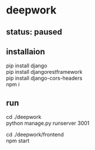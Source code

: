 # deepwork

## status: paused

## installaion

pip install django  
pip install djangorestframework  
pip install django-cors-headers  
npm i  

## run

cd ./deepwork  
python manage.py runserver 3001  
  
cd ./deepwork/frontend  
npm start  
